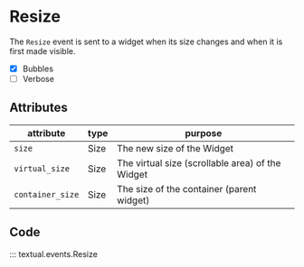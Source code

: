 # Resize

The `Resize` event is sent to a widget when its size changes and when it is first made visible.

- [x] Bubbles
- [ ] Verbose

## Attributes

| attribute        | type | purpose                                          |
| ---------------- | ---- | ------------------------------------------------ |
| `size`           | Size | The new size of the Widget                       |
| `virtual_size`   | Size | The virtual size (scrollable area) of the Widget |
| `container_size` | Size | The size of the container (parent widget)        |

## Code

::: textual.events.Resize
